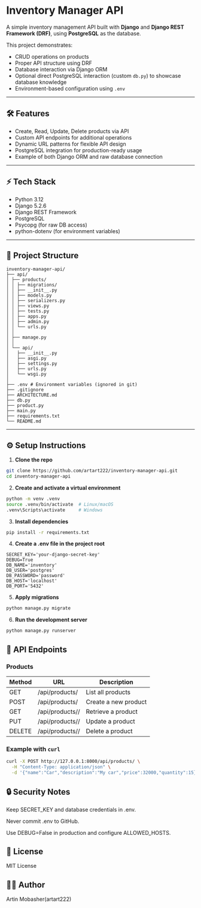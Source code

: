 # Inventory Manager API

A simple inventory management API built with **Django** and **Django REST Framework (DRF)**, using **PostgreSQL** as the database.  

This project demonstrates:

- CRUD operations on products
- Proper API structure using DRF
- Database interaction via Django ORM
- Optional direct PostgreSQL interaction (custom `db.py`) to showcase database knowledge
- Environment-based configuration using `.env`

---

## 🛠 Features

- Create, Read, Update, Delete products via API
- Custom API endpoints for additional operations
- Dynamic URL patterns for flexible API design
- PostgreSQL integration for production-ready usage
- Example of both Django ORM and raw database connection

---

## ⚡ Tech Stack

- Python 3.12  
- Django 5.2.6
- Django REST Framework  
- PostgreSQL
- Psycopg (for raw DB access)  
- python-dotenv (for environment variables)

---

## 📂 Project Structure

```
inventory-manager-api/
├── api/
│ ├── products/
│ │ ├── migrations/
│ │ ├── __init__.py
│ │ ├── models.py
│ │ ├── serializers.py
│ │ ├── views.py
│ │ ├── tests.py
│ │ ├── apps.py
│ │ ├── admin.py
│ │ └── urls.py
│ │
│ ├── manage.py
│ │
│ └── api/
│   ├── __init__.py
│   ├── asgi.py
│   ├── settings.py
│   ├── urls.py
│   └── wsgi.py
│
├── .env # Environment variables (ignored in git)
├── .gitignore
├── ARCHITECTURE.md
├── db.py
├── product.py
├── main.py
├── requirements.txt
└── README.md
```

---

## ⚙ Setup Instructions

1. **Clone the repo**

```bash
git clone https://github.com/artart222/inventory-manager-api.git
cd inventory-manager-api
```

2. **Create and activate a virtual environment**

```bash
python -m venv .venv
source .venv/bin/activate  # Linux/macOS
.venv\Scripts\activate     # Windows
```

3. **Install dependencies**

```bash
pip install -r requirements.txt
```

4. **Create a .env file in the project root**

``` env
SECRET_KEY='your-django-secret-key'
DEBUG=True
DB_NAME='inventory'
DB_USER='postgres'
DB_PASSWORD='password'
DB_HOST='localhost'
DB_PORT='5432'
```

5. **Apply migrations**

```bash
python manage.py migrate
```

6. **Run the development server**
```bash
python manage.py runserver
```

## 🚀 API Endpoints

### Products

| Method | URL                 | Description          |
|--------|---------------------|----------------------|
| GET	   | /api/products/      | List all products    |
| POST	 | /api/products/      | Create a new product |
| GET	   | /api/products/<id>/ | Retrieve a product   |
| PUT	   | /api/products/<id>/ | Update a product     |
| DELETE | /api/products/<id>/ | Delete a product     |

### Example with `curl`

```bash
curl -X POST http://127.0.0.1:8000/api/products/ \
  -H "Content-Type: application/json" \
  -d '{"name":"Car","description":"My car","price":32000,"quantity":15}'
```

## 🔒 Security Notes

Keep SECRET_KEY and database credentials in .env.

Never commit .env to GitHub.

Use DEBUG=False in production and configure ALLOWED_HOSTS.

## 📝 License

MIT License

## 👨‍💻 Author

Artin Mobasher(artart222)
